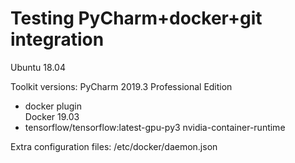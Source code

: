 # Testing PyCharm+docker+git integration

Ubuntu 18.04

Toolkit versions:
PyCharm 2019.3 Professional Edition
  - docker plugin  
Docker 19.03
  - tensorflow/tensorflow:latest-gpu-py3
nvidia-container-runtime

Extra configuration files:
/etc/docker/daemon.json
